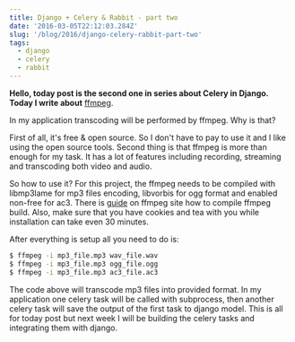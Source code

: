 ```yaml
---
title: Django + Celery & Rabbit - part two
date: '2016-03-05T22:12:03.284Z'
slug: '/blog/2016/django-celery-rabbit-part-two'
tags:
  - django
  - celery
  - rabbit
---
```


**Hello, today post is the second one in series about Celery in Django.
Today I write about** [ffmpeg](https://www.ffmpeg.org/).

In my application transcoding will be performed by ffmpeg. Why is that?

First of all, it's free & open source. So I don't have to pay to use it
and I like using the open source tools. Second thing is that ffmpeg is
more than enough for my task. It has a lot of features including
recording, streaming and transcoding both video and audio.

So how to use it? For this project, the ffmpeg needs to be compiled with
libmp3lame for mp3 files encoding, libvorbis for ogg format and enabled
non-free for ac3. There is
[guide](https://trac.ffmpeg.org/wiki/CompilationGuide/Ubuntu#ffmpeg) on
ffmpeg site how to compile ffmpeg build. Also, make sure that you have
cookies and tea with you while installation can take even 30 minutes.

After everything is setup all you need to do is:

```bash
$ ffmpeg -i mp3_file.mp3 wav_file.wav
$ ffmpeg -i mp3_file.mp3 ogg_file.ogg
$ ffmpeg -i mp3_file.mp3 ac3_file.ac3
```

The code above will transcode mp3 files into provided format. In my
application one celery task will be called with subprocess, then another
celery task will save the output of the first task to django model. This
is all for today post but next week I will be building the celery tasks
and integrating them with django.
